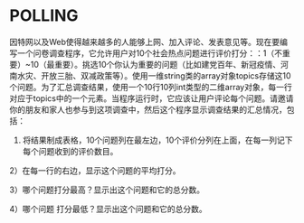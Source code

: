 # POLLING
因特网以及Web使得越来越多的人能够上网、加入评论、发表意见等。现在要编写一个问卷调查程序，它允许用户对10个社会热点问题进行评价打分：：1（不重要）~10（最重要）。挑选10个你认为重要的问题（比如建党百年、新冠疫情、河南水灾、开放三胎、双减政策等）。使用一维string类的array对象topics存储这10个问题。为了汇总调查结果，使用一个10行10列int类型的二维array对象，每一行对应于topics中的一个元素。当程序运行时，它应该让用户评论每个问题。请邀请你的朋友和家人也参与到这项调查中，然后这个程序显示调查结果的汇总情况，包括：

1) 将结果制成表格，10个问题列在最左边，10个评价分列在上面，在每一列记下每个问题收到的评价数目。

2）在每一行的右边，显示这个问题的平均打分。

3）哪个问题打分最高？显示出这个问题和它的总分数。

4）哪个问题 打分最低？显示出这个问题和它的总分数。
